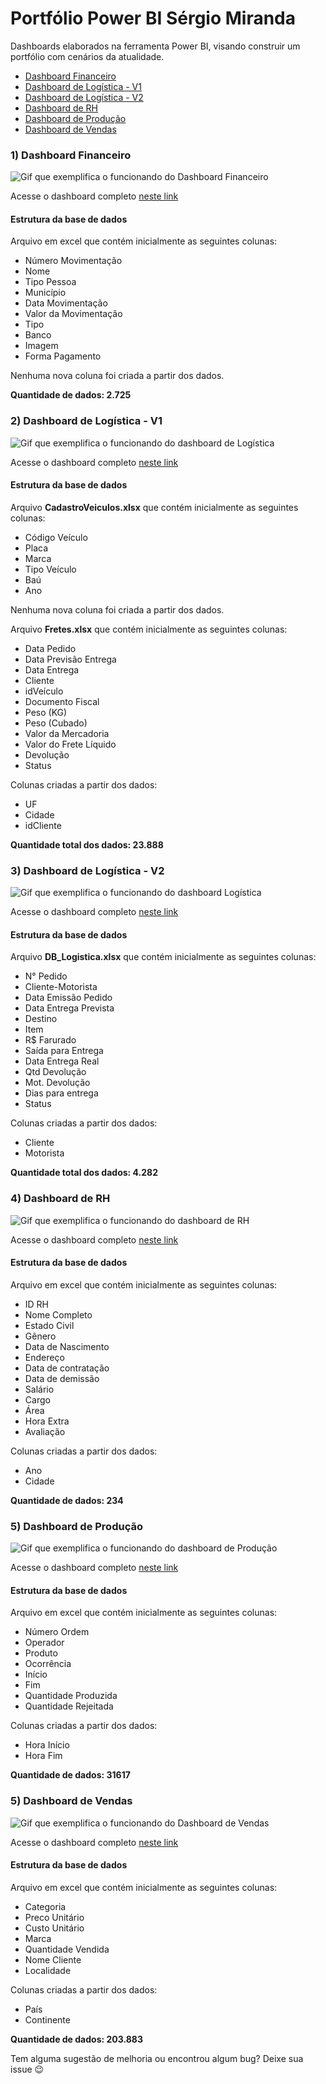 # Portfólio Power BI  Sérgio Miranda

Dashboards elaborados na ferramenta Power BI, visando construir um portfólio com cenários da atualidade.

- [Dashboard Financeiro](https://github.com/NadiaaOliverr/Portfolio-Power-BI/tree/main/Dashboard%20Financeiro)
- [Dashboard de Logística - V1](https://github.com/NadiaaOliverr/Portfolio-Power-BI/tree/main/Dashboard%20Log%C3%ADstica%20-%20V1)
- [Dashboard de Logística - V2](https://github.com/NadiaaOliverr/Portfolio-Power-BI/tree/main/Dashboard%20Log%C3%ADstica%20-%20V2)
- [Dashboard de RH](https://github.com/NadiaaOliverr/Intensivao-de-Power-BI/tree/main/Dashboard%20RH)
- [Dashboard de Produção](https://github.com/NadiaaOliverr/Intensivao-de-Power-BI/tree/main/Dashboard%20Produ%C3%A7%C3%A3o)
- [Dashboard de Vendas](https://github.com/NadiaaOliverr/Intensivao-de-Power-BI/tree/main/Dashboard%20Vendas)

### 1) Dashboard Financeiro

![Gif que exemplifica o funcionando do Dashboard Financeiro](https://i.imgur.com/lZW7rfJ.gif)

Acesse o dashboard completo [neste link](https://app.powerbi.com/view?r=eyJrIjoiYjVlZDRlZDEtYzY4Yi00YTRmLWEwNmItOTI4OWJhNDU4YTVlIiwidCI6IjI5NjM1NGU5LTk1MmItNDgwNC05NDE0LTA3N2MzZmVjNTg5NSJ9&pageName=ReportSection)

#### Estrutura da base de dados

Arquivo em excel que contém inicialmente as seguintes colunas:
- Número Movimentação
- Nome
- Tipo Pessoa
- Município
- Data Movimentação
- Valor da Movimentação
- Tipo
- Banco
- Imagem
- Forma Pagamento

Nenhuma nova coluna foi criada a partir dos dados.

**Quantidade de dados: 2.725** 


### 2)  Dashboard de Logística - V1

![Gif que exemplifica o funcionando do dashboard de Logística](https://i.imgur.com/ICBtVVR.gif)

Acesse o dashboard completo [neste link](https://app.powerbi.com/view?r=eyJrIjoiMDhhYTk1ZWMtMDBjZi00NzI0LTk2ZmUtNTQ2MWQ1MGZmZmEzIiwidCI6IjI5NjM1NGU5LTk1MmItNDgwNC05NDE0LTA3N2MzZmVjNTg5NSJ9&pageName=ReportSection1cd0e1a90b7cb2308a4c)

#### Estrutura da base de dados

Arquivo **CadastroVeiculos.xlsx** que contém inicialmente as seguintes colunas:
- Código Veículo
- Placa
- Marca
- Tipo Veículo
- Baú
- Ano

Nenhuma nova coluna foi criada a partir dos dados.

Arquivo **Fretes.xlsx** que contém inicialmente as seguintes colunas:
- Data Pedido
- Data Previsão Entrega
- Data Entrega
- Cliente
- idVeículo
- Documento Fiscal
- Peso (KG)
- Peso (Cubado)
- Valor da Mercadoria
- Valor do Frete Líquido
- Devolução
- Status

Colunas criadas a partir dos dados:
- UF
- Cidade
- idCliente

**Quantidade total dos dados: 23.888** 

### 3)  Dashboard de Logística - V2

![Gif que exemplifica o funcionando do dashboard Logística](https://i.imgur.com/L9VI3fl.gif)

Acesse o dashboard completo [neste link](https://app.powerbi.com/view?r=eyJrIjoiZWEwODY1YTMtYWVlYi00NDkwLWFhOWItOTZhYmI4ZDk0OTVjIiwidCI6IjI5NjM1NGU5LTk1MmItNDgwNC05NDE0LTA3N2MzZmVjNTg5NSJ9)

#### Estrutura da base de dados

Arquivo **DB_Logistica.xlsx** que contém inicialmente as seguintes colunas:
- N° Pedido
- Cliente-Motorista
- Data Emissão Pedido
- Data Entrega Prevista
- Destino
- Item
- R$ Farurado
- Saída para Entrega
- Data Entrega Real
- Qtd Devolução
- Mot. Devolução
- Dias para entrega
- Status

Colunas criadas a partir dos dados:
- Cliente
- Motorista

**Quantidade total dos dados: 4.282** 

### 4) Dashboard de RH

![Gif que exemplifica o funcionando do dashboard de RH](https://i.imgur.com/YUPUzbN.gif)

Acesse o dashboard completo [neste link](https://app.powerbi.com/view?r=eyJrIjoiNzQ2NGQ3ZWMtZDk1ZC00NDAzLWJkNTMtYmMyZGVmODI4ZjlmIiwidCI6IjI5NjM1NGU5LTk1MmItNDgwNC05NDE0LTA3N2MzZmVjNTg5NSJ9)

#### Estrutura da base de dados

Arquivo em excel que contém inicialmente as seguintes colunas:
- ID RH 
- Nome Completo
- Estado Civil
- Gênero
- Data de Nascimento
- Endereço
- Data de contratação
- Data de demissão
- Salário
- Cargo
- Área
- Hora Extra
- Avaliação

Colunas criadas a partir dos dados:
- Ano
- Cidade

**Quantidade de dados: 234** 

### 5) Dashboard de Produção

![Gif que exemplifica o funcionando do dashboard de Produção](https://i.imgur.com/ma2ezFI.gif)

Acesse o dashboard completo [neste link](https://app.powerbi.com/view?r=eyJrIjoiNGU3NGViNWUtZjM3MS00ODdhLWExMjMtOWY3NTAxZDJkM2QxIiwidCI6IjI5NjM1NGU5LTk1MmItNDgwNC05NDE0LTA3N2MzZmVjNTg5NSJ9&pageName=ReportSection)

#### Estrutura da base de dados

Arquivo em excel que contém inicialmente as seguintes colunas:
- Número Ordem
- Operador
- Produto
- Ocorrência
- Início
- Fim
- Quantidade Produzida
- Quantidade Rejeitada

Colunas criadas a partir dos dados:
- Hora Início
- Hora Fim

**Quantidade de dados: 31617** 


### 5) Dashboard de Vendas

![Gif que exemplifica o funcionando do Dashboard de Vendas](https://i.imgur.com/19mRZpY.gif)

Acesse o dashboard completo [neste link](https://app.powerbi.com/view?r=eyJrIjoiODQyZmQwM2MtMGNkYS00ZDY2LTk1M2YtOTlmOThkY2I4YjIxIiwidCI6IjI5NjM1NGU5LTk1MmItNDgwNC05NDE0LTA3N2MzZmVjNTg5NSJ9)

#### Estrutura da base de dados

Arquivo em excel que contém inicialmente as seguintes colunas:
- Categoria
- Preco Unitário
- Custo Unitário
- Marca
- Quantidade Vendida
- Nome Cliente
- Localidade

Colunas criadas a partir dos dados:
- País
- Continente

**Quantidade de dados: 203.883** 

Tem alguma sugestão de melhoria ou encontrou algum bug? Deixe sua issue 😉
